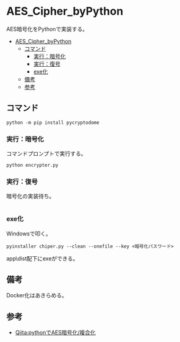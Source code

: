 # AES_Cipher_byPython
AES暗号化をPythonで実装する。

- [AES_Cipher_byPython](#aes_cipher_bypython)
  - [コマンド](#コマンド)
    - [実行：暗号化](#実行暗号化)
    - [実行：復号](#実行復号)
    - [exe化](#exe化)
  - [備考](#備考)
  - [参考](#参考)

## コマンド

```
python -m pip install pycryptodome
```

### 実行：暗号化

コマンドプロンプトで実行する。
```
python encrypter.py
```

### 実行：復号

暗号化の実装待ち。
```

```

### exe化

Windowsで叩く。
```
pyinstaller chiper.py --clean --onefile --key <暗号化パスワード>
```

app\dist配下にexeができる。

## 備考

Docker化はあきらめる。

## 参考

- [Qiita:pythonでAES暗号化/複合化](https://qiita.com/penta2019/items/a500630608960752a914)
